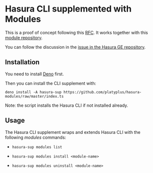 # Hasura CLI supplemented with Modules

This is a proof of concept following this [RFC](RFC.md). It works together with this [module repository](https://github.com/platyplus/hasura-modules).

You can follow the discussion in the [issue in the Hasura GE repository](https://github.com/hasura/graphql-engine/issues/4783).

## Installation

You need to install [Deno](https://deno.land/) first.

Then you can install the CLI supplement with:

```
deno install -A hasura-sup https://github.com/platyplus/hasura-modules/raw/master/index.ts
```

Note: the script installs the Hasura CLI if not installed already.

## Usage

The Hasura CLI supplement wraps and extends Hasura CLI with the following _modules_ commands:

- `hasura-sup modules list`

- `hasura-sup modules install <module-name>`

- `hasura-sup modules uninstall <module-name>`
